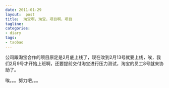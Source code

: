 ```yaml
---
date: 2011-01-29
layout:  post
title:  淘宝啊，淘宝，项目啊，项目
tagline:
categories:
- diary
tags:
- taobao
---
```

公司跟淘宝合作的项目原定是2月底上线了，现在改到2月13号就要上线，唉，我们2月9号才开始上班啊，还要提前交付淘宝进行压力测试，淘宝的员工8号就来协助了。

唉。。。努力吧。。。
